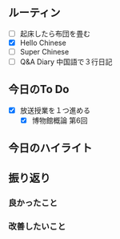 ## ルーティン
- [ ] 起床したら布団を畳む
- [x] Hello Chinese
- [ ] Super Chinese
- [ ] Q&A Diary 中国語で３行日記
## 今日のTo Do
- [x] 放送授業を１つ進める
	- [x] 博物館概論 第6回
## 今日のハイライト
## 振り返り
### 良かったこと
### 改善したいこと
